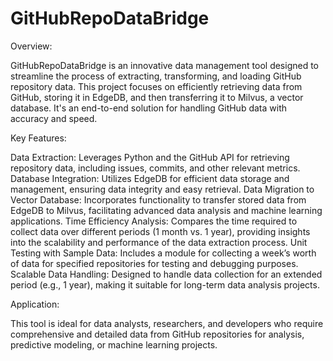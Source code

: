 # GitHubRepoDataBridge

Overview:

GitHubRepoDataBridge is an innovative data management tool designed to streamline the process of extracting, transforming, and loading GitHub repository data. This project focuses on efficiently retrieving data from GitHub, storing it in EdgeDB, and then transferring it to Milvus, a vector database. It's an end-to-end solution for handling GitHub data with accuracy and speed.

Key Features:

Data Extraction: Leverages Python and the GitHub API for retrieving repository data, including issues, commits, and other relevant metrics.
Database Integration: Utilizes EdgeDB for efficient data storage and management, ensuring data integrity and easy retrieval.
Data Migration to Vector Database: Incorporates functionality to transfer stored data from EdgeDB to Milvus, facilitating advanced data analysis and machine learning applications.
Time Efficiency Analysis: Compares the time required to collect data over different periods (1 month vs. 1 year), providing insights into the scalability and performance of the data extraction process.
Unit Testing with Sample Data: Includes a module for collecting a week’s worth of data for specified repositories for testing and debugging purposes.
Scalable Data Handling: Designed to handle data collection for an extended period (e.g., 1 year), making it suitable for long-term data analysis projects.


Application:

This tool is ideal for data analysts, researchers, and developers who require comprehensive and detailed data from GitHub repositories for analysis, predictive modeling, or machine learning projects.


